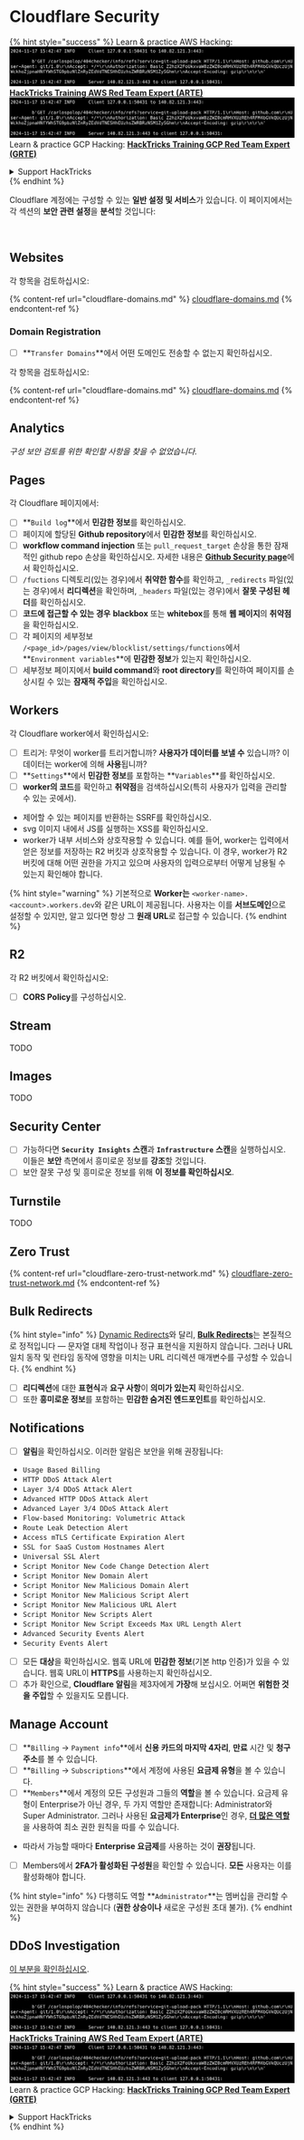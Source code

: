 # Cloudflare Security

{% hint style="success" %}
Learn & practice AWS Hacking:<img src="../../.gitbook/assets/image (1).png" alt="" data-size="line">[**HackTricks Training AWS Red Team Expert (ARTE)**](https://training.hacktricks.xyz/courses/arte)<img src="../../.gitbook/assets/image (1).png" alt="" data-size="line">\
Learn & practice GCP Hacking: <img src="../../.gitbook/assets/image (2).png" alt="" data-size="line">[**HackTricks Training GCP Red Team Expert (GRTE)**<img src="../../.gitbook/assets/image (2).png" alt="" data-size="line">](https://training.hacktricks.xyz/courses/grte)

<details>

<summary>Support HackTricks</summary>

* Check the [**subscription plans**](https://github.com/sponsors/carlospolop)!
* **Join the** 💬 [**Discord group**](https://discord.gg/hRep4RUj7f) or the [**telegram group**](https://t.me/peass) or **follow** us on **Twitter** 🐦 [**@hacktricks\_live**](https://twitter.com/hacktricks\_live)**.**
* **Share hacking tricks by submitting PRs to the** [**HackTricks**](https://github.com/carlospolop/hacktricks) and [**HackTricks Cloud**](https://github.com/carlospolop/hacktricks-cloud) github repos.

</details>
{% endhint %}

Cloudflare 계정에는 구성할 수 있는 **일반 설정 및 서비스**가 있습니다. 이 페이지에서는 각 섹션의 **보안 관련 설정**을 **분석**할 것입니다:

<figure><img src="../../.gitbook/assets/image (117).png" alt=""><figcaption></figcaption></figure>

## Websites

각 항목을 검토하십시오:

{% content-ref url="cloudflare-domains.md" %}
[cloudflare-domains.md](cloudflare-domains.md)
{% endcontent-ref %}

### Domain Registration

* [ ] **`Transfer Domains`**에서 어떤 도메인도 전송할 수 없는지 확인하십시오.

각 항목을 검토하십시오:

{% content-ref url="cloudflare-domains.md" %}
[cloudflare-domains.md](cloudflare-domains.md)
{% endcontent-ref %}

## Analytics

_구성 보안 검토를 위한 확인할 사항을 찾을 수 없었습니다._

## Pages

각 Cloudflare 페이지에서:

* [ ] **`Build log`**에서 **민감한 정보**를 확인하십시오.
* [ ] 페이지에 할당된 **Github repository**에서 **민감한 정보**를 확인하십시오.
* [ ] **workflow command injection** 또는 `pull_request_target` 손상을 통한 잠재적인 github repo 손상을 확인하십시오. 자세한 내용은 [**Github Security page**](../github-security/)에서 확인하십시오.
* [ ] `/fuctions` 디렉토리(있는 경우)에서 **취약한 함수**를 확인하고, `_redirects` 파일(있는 경우)에서 **리디렉션**을 확인하며, `_headers` 파일(있는 경우)에서 **잘못 구성된 헤더**를 확인하십시오.
* [ ] **코드에 접근할 수 있는 경우** **blackbox** 또는 **whitebox**를 통해 **웹 페이지**의 **취약점**을 확인하십시오.
* [ ] 각 페이지의 세부정보 `/<page_id>/pages/view/blocklist/settings/functions`에서 **`Environment variables`**에 **민감한 정보**가 있는지 확인하십시오.
* [ ] 세부정보 페이지에서 **build command**와 **root directory**를 확인하여 페이지를 손상시킬 수 있는 **잠재적 주입**을 확인하십시오.

## **Workers**

각 Cloudflare worker에서 확인하십시오:

* [ ] 트리거: 무엇이 worker를 트리거합니까? **사용자가 데이터를 보낼 수** 있습니까? 이 데이터는 worker에 의해 **사용**됩니까?
* [ ] **`Settings`**에서 **민감한 정보**를 포함하는 **`Variables`**를 확인하십시오.
* [ ] **worker의 코드**를 확인하고 **취약점**을 검색하십시오(특히 사용자가 입력을 관리할 수 있는 곳에서).
* 제어할 수 있는 페이지를 반환하는 SSRF를 확인하십시오.
* svg 이미지 내에서 JS를 실행하는 XSS를 확인하십시오.
* worker가 내부 서비스와 상호작용할 수 있습니다. 예를 들어, worker는 입력에서 얻은 정보를 저장하는 R2 버킷과 상호작용할 수 있습니다. 이 경우, worker가 R2 버킷에 대해 어떤 권한을 가지고 있으며 사용자의 입력으로부터 어떻게 남용될 수 있는지 확인해야 합니다.

{% hint style="warning" %}
기본적으로 **Worker는** `<worker-name>.<account>.workers.dev`와 같은 URL이 제공됩니다. 사용자는 이를 **서브도메인**으로 설정할 수 있지만, 알고 있다면 항상 그 **원래 URL**로 접근할 수 있습니다.
{% endhint %}

## R2

각 R2 버킷에서 확인하십시오:

* [ ] **CORS Policy**를 구성하십시오.

## Stream

TODO

## Images

TODO

## Security Center

* [ ] 가능하다면 **`Security Insights`** **스캔**과 **`Infrastructure`** **스캔**을 실행하십시오. 이들은 **보안** 측면에서 흥미로운 정보를 **강조**할 것입니다.
* [ ] 보안 잘못 구성 및 흥미로운 정보를 위해 **이 정보를 확인하십시오**.

## Turnstile

TODO

## **Zero Trust**

{% content-ref url="cloudflare-zero-trust-network.md" %}
[cloudflare-zero-trust-network.md](cloudflare-zero-trust-network.md)
{% endcontent-ref %}

## Bulk Redirects

{% hint style="info" %}
[Dynamic Redirects](https://developers.cloudflare.com/rules/url-forwarding/dynamic-redirects/)와 달리, [**Bulk Redirects**](https://developers.cloudflare.com/rules/url-forwarding/bulk-redirects/)는 본질적으로 정적입니다 — 문자열 대체 작업이나 정규 표현식을 지원하지 않습니다. 그러나 URL 일치 동작 및 런타임 동작에 영향을 미치는 URL 리디렉션 매개변수를 구성할 수 있습니다.
{% endhint %}

* [ ] **리디렉션**에 대한 **표현식**과 **요구 사항**이 **의미가 있는지** 확인하십시오.
* [ ] 또한 **흥미로운 정보**를 포함하는 **민감한 숨겨진 엔드포인트**를 확인하십시오.

## Notifications

* [ ] **알림**을 확인하십시오. 이러한 알림은 보안을 위해 권장됩니다:
* `Usage Based Billing`
* `HTTP DDoS Attack Alert`
* `Layer 3/4 DDoS Attack Alert`
* `Advanced HTTP DDoS Attack Alert`
* `Advanced Layer 3/4 DDoS Attack Alert`
* `Flow-based Monitoring: Volumetric Attack`
* `Route Leak Detection Alert`
* `Access mTLS Certificate Expiration Alert`
* `SSL for SaaS Custom Hostnames Alert`
* `Universal SSL Alert`
* `Script Monitor New Code Change Detection Alert`
* `Script Monitor New Domain Alert`
* `Script Monitor New Malicious Domain Alert`
* `Script Monitor New Malicious Script Alert`
* `Script Monitor New Malicious URL Alert`
* `Script Monitor New Scripts Alert`
* `Script Monitor New Script Exceeds Max URL Length Alert`
* `Advanced Security Events Alert`
* `Security Events Alert`
* [ ] 모든 **대상**을 확인하십시오. 웹훅 URL에 **민감한 정보**(기본 http 인증)가 있을 수 있습니다. 웹훅 URL이 **HTTPS**를 사용하는지 확인하십시오.
* [ ] 추가 확인으로, **Cloudflare 알림**을 제3자에게 **가장**해 보십시오. 어쩌면 **위험한 것을 주입**할 수 있을지도 모릅니다.

## Manage Account

* [ ] **`Billing` -> `Payment info`**에서 **신용 카드의 마지막 4자리**, **만료** 시간 및 **청구 주소**를 볼 수 있습니다.
* [ ] **`Billing` -> `Subscriptions`**에서 계정에 사용된 **요금제 유형**을 볼 수 있습니다.
* [ ] **`Members`**에서 계정의 모든 구성원과 그들의 **역할**을 볼 수 있습니다. 요금제 유형이 Enterprise가 아닌 경우, 두 가지 역할만 존재합니다: Administrator와 Super Administrator. 그러나 사용된 **요금제가 Enterprise**인 경우, [**더 많은 역할**](https://developers.cloudflare.com/fundamentals/account-and-billing/account-setup/account-roles/)을 사용하여 최소 권한 원칙을 따를 수 있습니다.
* 따라서 가능할 때마다 **Enterprise 요금제**를 사용하는 것이 **권장**됩니다.
* [ ] Members에서 **2FA가 활성화된** **구성원**을 확인할 수 있습니다. **모든** 사용자는 이를 활성화해야 합니다.

{% hint style="info" %}
다행히도 역할 **`Administrator`**는 멤버십을 관리할 수 있는 권한을 부여하지 않습니다 (**권한 상승이나** 새로운 구성원 초대 불가).
{% endhint %}

## DDoS Investigation

[이 부분을 확인하십시오](cloudflare-domains.md#cloudflare-ddos-protection).

{% hint style="success" %}
Learn & practice AWS Hacking:<img src="../../.gitbook/assets/image (1).png" alt="" data-size="line">[**HackTricks Training AWS Red Team Expert (ARTE)**](https://training.hacktricks.xyz/courses/arte)<img src="../../.gitbook/assets/image (1).png" alt="" data-size="line">\
Learn & practice GCP Hacking: <img src="../../.gitbook/assets/image (2).png" alt="" data-size="line">[**HackTricks Training GCP Red Team Expert (GRTE)**<img src="../../.gitbook/assets/image (2).png" alt="" data-size="line">](https://training.hacktricks.xyz/courses/grte)

<details>

<summary>Support HackTricks</summary>

* Check the [**subscription plans**](https://github.com/sponsors/carlospolop)!
* **Join the** 💬 [**Discord group**](https://discord.gg/hRep4RUj7f) or the [**telegram group**](https://t.me/peass) or **follow** us on **Twitter** 🐦 [**@hacktricks\_live**](https://twitter.com/hacktricks\_live)**.**
* **Share hacking tricks by submitting PRs to the** [**HackTricks**](https://github.com/carlospolop/hacktricks) and [**HackTricks Cloud**](https://github.com/carlospolop/hacktricks-cloud) github repos.

</details>
{% endhint %}
